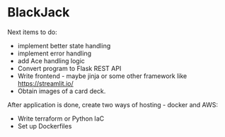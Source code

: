 # BlackJack

Next items to do:
- implement better state handling
- implement error handling
- add Ace handling logic
- Convert program to Flask REST API 
- Write frontend - maybe jinja or some other framework like https://streamlit.io/
- Obtain images of a card deck.  

After application is done, create two ways of hosting - docker and AWS:
- Write terraform or Python IaC
- Set up Dockerfiles